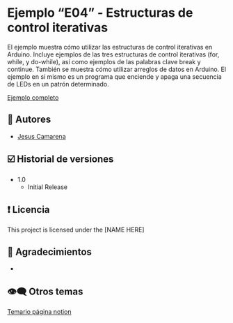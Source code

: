 # **Ejemplo “E04” - Estructuras de control iterativas**
El ejemplo muestra cómo utilizar las estructuras de control iterativas en Arduino. Incluye ejemplos de las tres estructuras de control iterativas (for, while, y do-while), así como ejemplos de las palabras clave break y continue. También se muestra cómo utilizar arreglos de datos en Arduino. El ejemplo en sí mismo es un programa que enciende y apaga una secuencia de LEDs en un patrón determinado.

[Ejemplo completo](https://didyde.notion.site/Estructuras-de-control-iterativas-ejemplo-a87039e272684a3c835a39931a6c396f)

## :busts_in_silhouette: Autores
* [Jesus Camarena](https://www.notion.so/didyde/Profesor-universitario-Dise-ador-de-hardware-para-sistemas-embebidos-81703493db3c44c4a75b49b2d536ea19)

## :ballot_box_with_check: Historial de versiones
* 1.0
    * Initial Release

## :exclamation: Licencia

This project is licensed under the [NAME HERE] 

## :speech_balloon: Agradecimientos
-

## 👁️‍🗨️ Otros temas

[Temario página notion](https://didyde.notion.site/Programa-acad-mico-temario-y-clases-cb4c311c7e22482da48f0eeba4151561)

